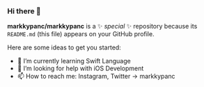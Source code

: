 ### Hi there 👋

**markkypanc/markkypanc** is a ✨ _special_ ✨ repository because its `README.md` (this file) appears on your GitHub profile.

Here are some ideas to get you started:

- 🌱 I’m currently learning Swift Language
- 🤔 I’m looking for help with iOS Development
- 📫 How to reach me: Instagram, Twitter -> markkypanc
